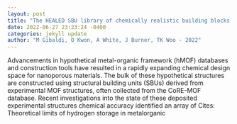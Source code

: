 ```yaml
--- 
layout: post 
title: "The HEALED SBU library of chemically realistic building blocks for construction of hypothetical metal-organic frameworks" 
date: 2022-06-27 23:23:24 -0400 
categories: jekyll update 
author: "M Gibaldi, O Kwon, A White, J Burner, TK Woo - 2022" 
--- 
```

Advancements in hypothetical metal-organic framework (hMOF) databases and construction tools have resulted in a rapidly expanding chemical design space for nanoporous materials. The bulk of these hypothetical structures are constructed using structural building units (SBUs) derived from experimental MOF structures, often collected from the CoRE-MOF database. Recent investigations into the state of these deposited experimental structures chemical accuracy identified an array of Cites: Theoretical limits of hydrogen storage in metalorganic